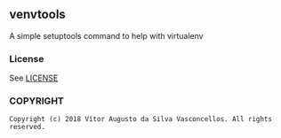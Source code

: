## venvtools
A simple setuptools command to help with virtualenv

### License
See [LICENSE](./LICENSE)

### COPYRIGHT
    Copyright (c) 2018 Vítor Augusto da Silva Vasconcellos. All rights reserved.
